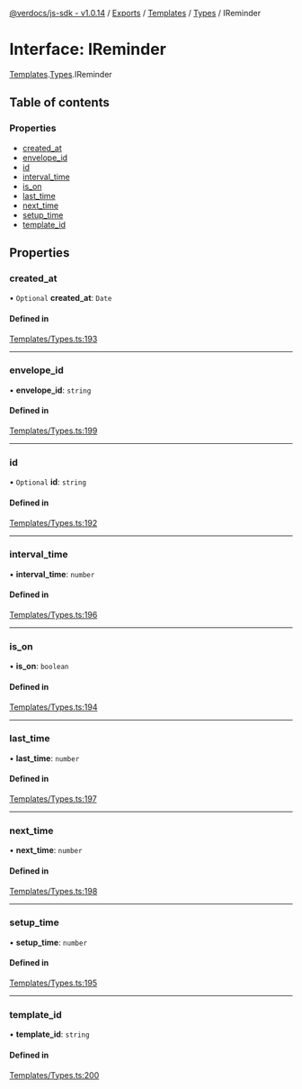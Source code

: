 [@verdocs/js-sdk - v1.0.14](../README.md) / [Exports](../modules.md) / [Templates](../modules/Templates.md) / [Types](../modules/Templates.Types.md) / IReminder

# Interface: IReminder

[Templates](../modules/Templates.md).[Types](../modules/Templates.Types.md).IReminder

## Table of contents

### Properties

- [created_at](Templates.Types.IReminder.md#created_at)
- [envelope_id](Templates.Types.IReminder.md#envelope_id)
- [id](Templates.Types.IReminder.md#id)
- [interval_time](Templates.Types.IReminder.md#interval_time)
- [is_on](Templates.Types.IReminder.md#is_on)
- [last_time](Templates.Types.IReminder.md#last_time)
- [next_time](Templates.Types.IReminder.md#next_time)
- [setup_time](Templates.Types.IReminder.md#setup_time)
- [template_id](Templates.Types.IReminder.md#template_id)

## Properties

### created\_at

• `Optional` **created\_at**: `Date`

#### Defined in

[Templates/Types.ts:193](https://github.com/Verdocs/js-sdk/blob/main/src/Templates/Types.ts#L193)

___

### envelope\_id

• **envelope\_id**: `string`

#### Defined in

[Templates/Types.ts:199](https://github.com/Verdocs/js-sdk/blob/main/src/Templates/Types.ts#L199)

___

### id

• `Optional` **id**: `string`

#### Defined in

[Templates/Types.ts:192](https://github.com/Verdocs/js-sdk/blob/main/src/Templates/Types.ts#L192)

___

### interval\_time

• **interval\_time**: `number`

#### Defined in

[Templates/Types.ts:196](https://github.com/Verdocs/js-sdk/blob/main/src/Templates/Types.ts#L196)

___

### is\_on

• **is\_on**: `boolean`

#### Defined in

[Templates/Types.ts:194](https://github.com/Verdocs/js-sdk/blob/main/src/Templates/Types.ts#L194)

___

### last\_time

• **last\_time**: `number`

#### Defined in

[Templates/Types.ts:197](https://github.com/Verdocs/js-sdk/blob/main/src/Templates/Types.ts#L197)

___

### next\_time

• **next\_time**: `number`

#### Defined in

[Templates/Types.ts:198](https://github.com/Verdocs/js-sdk/blob/main/src/Templates/Types.ts#L198)

___

### setup\_time

• **setup\_time**: `number`

#### Defined in

[Templates/Types.ts:195](https://github.com/Verdocs/js-sdk/blob/main/src/Templates/Types.ts#L195)

___

### template\_id

• **template\_id**: `string`

#### Defined in

[Templates/Types.ts:200](https://github.com/Verdocs/js-sdk/blob/main/src/Templates/Types.ts#L200)
